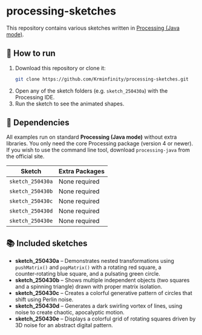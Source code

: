# processing-sketches

This repository contains various sketches written in [Processing (Java mode)](https://processing.org/).

## 🔧 How to run

1. Download this repository or clone it:
   ```bash
   git clone https://github.com/Krminfinity/processing-sketches.git
   ```
2. Open any of the sketch folders (e.g. `sketch_250430a`) with the Processing IDE.
3. Run the sketch to see the animated shapes.


## 🧩 Dependencies

All examples run on standard **Processing (Java mode)** without extra libraries.
You only need the core Processing package (version 4 or newer). If you wish to
use the command line tool, download `processing-java` from the official site.

| Sketch | Extra Packages |
|--------|----------------|
|`sketch_250430a`|None required|
|`sketch_250430b`|None required|
|`sketch_250430c`|None required|
|`sketch_250430d`|None required|
|`sketch_250430e`|None required|


## 📚 Included sketches

- **sketch_250430a** – Demonstrates nested transformations using `pushMatrix()` and `popMatrix()` with a rotating red square, a counter‑rotating blue square, and a pulsating green circle.
- **sketch_250430b** – Shows multiple independent objects (two squares and a spinning triangle) drawn with proper matrix isolation.
- **sketch_250430c** – Creates a colorful generative pattern of circles that shift using Perlin noise.
- **sketch_250430d** – Generates a dark swirling vortex of lines, using noise to create chaotic, apocalyptic motion.
- **sketch_250430e** – Displays a colorful grid of rotating squares driven by 3D noise for an abstract digital pattern.




